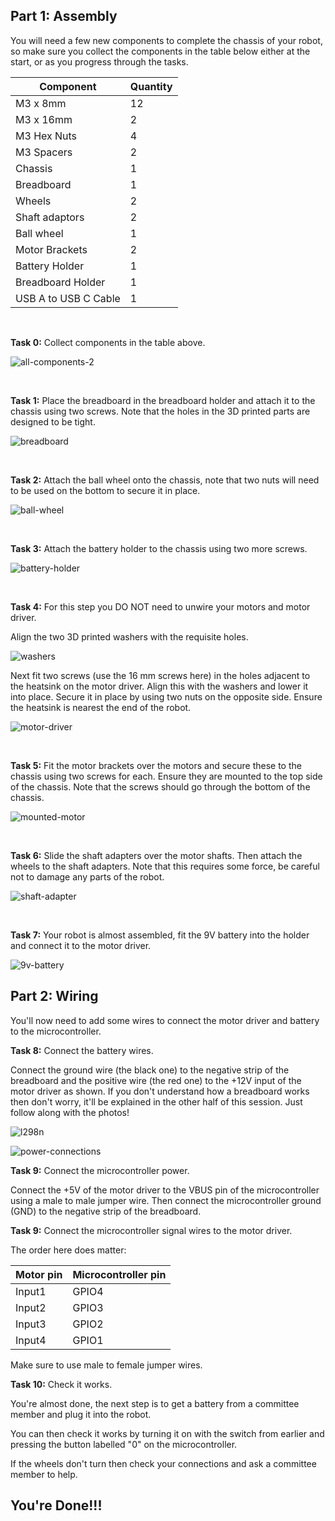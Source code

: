 ## Part 1: Assembly

You will need a few new components to complete the chassis of your robot, so make sure you collect the components in the table below either at the start, or as you progress through the tasks.

| Component   | Quantity    |
| ----------- | ----------- |
| M3 x 8mm    | 12          |
| M3 x 16mm   | 2           |
| M3 Hex Nuts | 4           |
| M3 Spacers  | 2           |
| Chassis     | 1           |
| Breadboard  | 1           |
| Wheels      | 2           |
| Shaft adaptors | 2        |
| Ball wheel  | 1           |
| Motor Brackets    | 2          |
| Battery Holder    | 1          |
| Breadboard Holder    | 1          |
| USB A to USB C Cable   | 1          |

<br>

**Task 0:** Collect components in the table above.

![all-components-2](/2024-Autumn/images/all-components-2.jpg)

<br>

**Task 1:** Place the breadboard in the breadboard holder and attach it to the chassis using two screws. Note that the holes in the 3D printed parts are designed to be tight. 

![breadboard](/2024-Autumn/images/breadboard.jpg)

<br>

**Task 2:** Attach the ball wheel onto the chassis, note that two nuts will need to be used on the bottom to secure it in place.

![ball-wheel](/2024-Autumn/images/ball-wheel.jpg)

<br>

**Task 3:** Attach the battery holder to the chassis using two more screws.

![battery-holder](/2024-Autumn/images/battery-holder.jpg)

<br>

**Task 4:** For this step you DO NOT need to unwire your motors and motor driver. 

Align the two 3D printed washers with the requisite holes. 

![washers](/2024-Autumn/images/washers.jpg)

Next fit two screws (use the 16 mm screws here) in the holes adjacent to the heatsink on the motor driver. Align this with the washers and lower it into place. Secure it in place by using two nuts on the opposite side. Ensure the heatsink is nearest the end of the robot. 

![motor-driver](/2024-Autumn/images/motor-driver.jpg)

<br>

**Task 5:** Fit the motor brackets over the motors and secure these to the chassis using two screws for each. Ensure they are mounted to the top side of the chassis. Note that the screws should go through the bottom of the chassis.  

![mounted-motor](/2024-Autumn/images/mounted-motor.jpg)

<br>


**Task 6:** Slide the shaft adapters over the motor shafts. Then attach the wheels to the shaft adapters. Note that this requires some force, be careful not to damage any parts of the robot. 

![shaft-adapter](/2024-Autumn/images/shaft-adapter.jpg)

<br>

**Task 7:** Your robot is almost assembled, fit the 9V battery into the holder and connect it to the motor driver.

![9v-battery](/2024-Autumn/images/9v-battery.jpg)

## Part 2: Wiring

You'll now need to add some wires to connect the motor driver and battery to the microcontroller.

**Task 8:** Connect the battery wires.

Connect the ground wire (the black one) to the negative strip of the breadboard and the positive wire (the red one) to the +12V input of the motor driver as shown. If you don't understand how a breadboard works then don't worry, it'll be explained in the other half of this session. Just follow along with the photos!

![l298n](/2025-Winter/Images/wiring_diagram.png)

![power-connections](/2025-Winter/Images/wiring_image.jpg)

**Task 9:** Connect the microcontroller power.

Connect the +5V of the motor driver to the VBUS pin of the microcontroller using a male to male jumper wire. Then connect the microcontroller ground (GND) to the negative strip of the breadboard.


**Task 9:** Connect the microcontroller signal wires to the motor driver.

The order here does matter:

| Motor pin | Microcontroller pin |
|-|-|
| Input1 | GPIO4 |
| Input2 | GPIO3 |
| Input3 | GPIO2 |
| Input4 | GPIO1 |

Make sure to use male to female jumper wires.




**Task 10:** Check it works.

You're almost done, the next step is to get a battery from a committee member and plug it into the robot.

You can then check it works by turning it on with the switch from earlier and pressing the button labelled "0" on the microcontroller.

If the wheels don't turn then check your connections and ask a committee member to help.

## You're Done!!!



<br>

